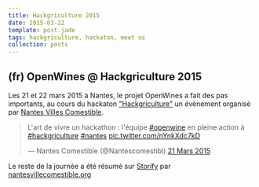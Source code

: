```yaml
---
title: Hackgriculture 2015
date: 2015-03-22
template: post.jade
tags: hackgriculture, hackaton, meet us
collection: posts
---
```


## (fr) OpenWines @ Hackgriculture 2015

Les 21 et 22 mars 2015 à Nantes, le projet OpenWines a fait des pas importants,
au cours du hackaton ["Hackgriculture"](http://www.nantesvillecomestible.org/hackgriculture-48h-de-challenge-les-21-et-22-mars-2015/) un évènement organisé par [Nantes Villes Comestible](http://www.nantesvillecomestible.org).

<blockquote class="twitter-tweet" lang="fr"><p>L&#39;art de vivre un hackathon : l&#39;équipe <a href="https://twitter.com/hashtag/openwine?src=hash">#openwine</a> en pleine action à <a href="https://twitter.com/hashtag/hackgriculture?src=hash">#hackgriculture</a> <a href="https://twitter.com/hashtag/nantes?src=hash">#nantes</a> <a href="http://t.co/nYnkXdc7kD">pic.twitter.com/nYnkXdc7kD</a></p>&mdash; Nantes Comestible (@Nantescomestibl) <a href="https://twitter.com/Nantescomestibl/status/579248229985955840">21 Mars 2015</a></blockquote>
<script async src="//platform.twitter.com/widgets.js" charset="utf-8"></script>

Le reste de la journée a été résumé sur [Storify](https://storify.com/Libertic/restitution-hackgriculture) par [nantesvillecomestible.org](http://nantesvillecomestible.org)
